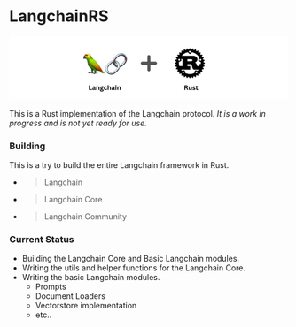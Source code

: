 # LangchainRS

![Langchainrs](static/images/langchain_rust.png)

This is a Rust implementation of the Langchain protocol. <i>It is a work in progress and is not yet ready for use. </i>

### Building

This is a try to build the entire Langchain framework in Rust.

-   > Langchain
-   > Langchain Core
-   > Langchain Community

### Current Status

-   Building the Langchain Core and Basic Langchain modules.
-   Writing the utils and helper functions for the Langchain Core.
-   Writing the basic Langchain modules.
    -   Prompts
    -   Document Loaders
    -   Vectorstore implementation
    -   etc..
